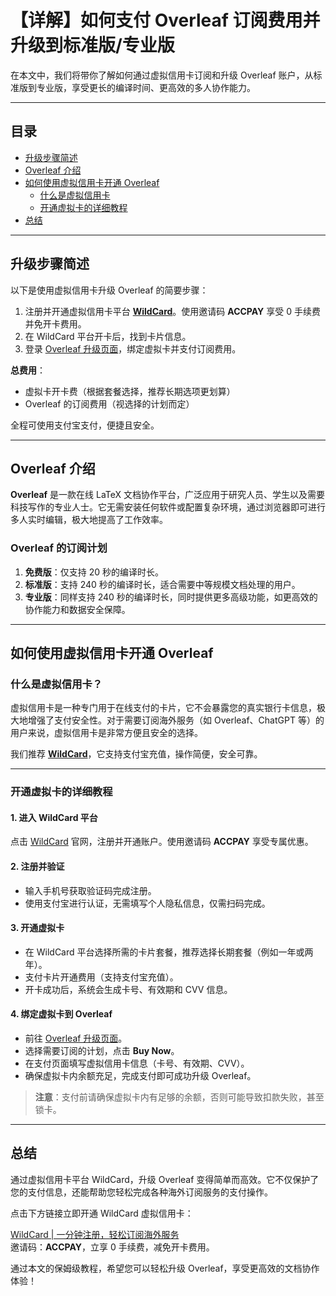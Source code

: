 # 【详解】如何支付 Overleaf 订阅费用并升级到标准版/专业版

在本文中，我们将带你了解如何通过虚拟信用卡订阅和升级 Overleaf 账户，从标准版到专业版，享受更长的编译时间、更高效的多人协作能力。

---

## 目录
- [升级步骤简述](#升级步骤简述)
- [Overleaf 介绍](#overleaf-介绍)
- [如何使用虚拟信用卡开通 Overleaf](#如何使用虚拟信用卡开通-overleaf)
  - [什么是虚拟信用卡](#什么是虚拟信用卡)
  - [开通虚拟卡的详细教程](#开通虚拟卡的详细教程)
- [总结](#总结)

---

## 升级步骤简述

以下是使用虚拟信用卡升级 Overleaf 的简要步骤：

1. 注册并开通虚拟信用卡平台 [**WildCard**](https://bit.ly/bewildcard)。使用邀请码 **ACCPAY** 享受 0 手续费并免开卡费用。
2. 在 WildCard 平台开卡后，找到卡片信息。
3. 登录 [Overleaf 升级页面](https://www.overleaf.com/user/subscription/plans)，绑定虚拟卡并支付订阅费用。

**总费用**：
- 虚拟卡开卡费（根据套餐选择，推荐长期选项更划算）
- Overleaf 的订阅费用（视选择的计划而定）

全程可使用支付宝支付，便捷且安全。

---

## Overleaf 介绍

**Overleaf** 是一款在线 LaTeX 文档协作平台，广泛应用于研究人员、学生以及需要科技写作的专业人士。它无需安装任何软件或配置复杂环境，通过浏览器即可进行多人实时编辑，极大地提高了工作效率。

### Overleaf 的订阅计划

1. **免费版**：仅支持 20 秒的编译时长。
2. **标准版**：支持 240 秒的编译时长，适合需要中等规模文档处理的用户。
3. **专业版**：同样支持 240 秒的编译时长，同时提供更多高级功能，如更高效的协作能力和数据安全保障。

---

## 如何使用虚拟信用卡开通 Overleaf

### 什么是虚拟信用卡？

虚拟信用卡是一种专门用于在线支付的卡片，它不会暴露您的真实银行卡信息，极大地增强了支付安全性。对于需要订阅海外服务（如 Overleaf、ChatGPT 等）的用户来说，虚拟信用卡是非常方便且安全的选择。

我们推荐 [**WildCard**](https://bit.ly/bewildcard)，它支持支付宝充值，操作简便，安全可靠。

---

### 开通虚拟卡的详细教程

#### 1. 进入 WildCard 平台
点击 [WildCard](https://bit.ly/bewildcard) 官网，注册并开通账户。使用邀请码 **ACCPAY** 享受专属优惠。

#### 2. 注册并验证
- 输入手机号获取验证码完成注册。
- 使用支付宝进行认证，无需填写个人隐私信息，仅需扫码完成。

#### 3. 开通虚拟卡
- 在 WildCard 平台选择所需的卡片套餐，推荐选择长期套餐（例如一年或两年）。
- 支付卡片开通费用（支持支付宝充值）。
- 开卡成功后，系统会生成卡号、有效期和 CVV 信息。

#### 4. 绑定虚拟卡到 Overleaf
- 前往 [Overleaf 升级页面](https://www.overleaf.com/user/subscription/plans)。
- 选择需要订阅的计划，点击 **Buy Now**。
- 在支付页面填写虚拟信用卡信息（卡号、有效期、CVV）。
- 确保虚拟卡内余额充足，完成支付即可成功升级 Overleaf。

> **注意**：支付前请确保虚拟卡内有足够的余额，否则可能导致扣款失败，甚至锁卡。

---

## 总结

通过虚拟信用卡平台 WildCard，升级 Overleaf 变得简单而高效。它不仅保护了您的支付信息，还能帮助您轻松完成各种海外订阅服务的支付操作。

点击下方链接立即开通 WildCard 虚拟信用卡：

[WildCard | 一分钟注册，轻松订阅海外服务](https://bit.ly/bewildcard)  
邀请码：**ACCPAY**，立享 0 手续费，减免开卡费用。

通过本文的保姆级教程，希望您可以轻松升级 Overleaf，享受更高效的文档协作体验！
